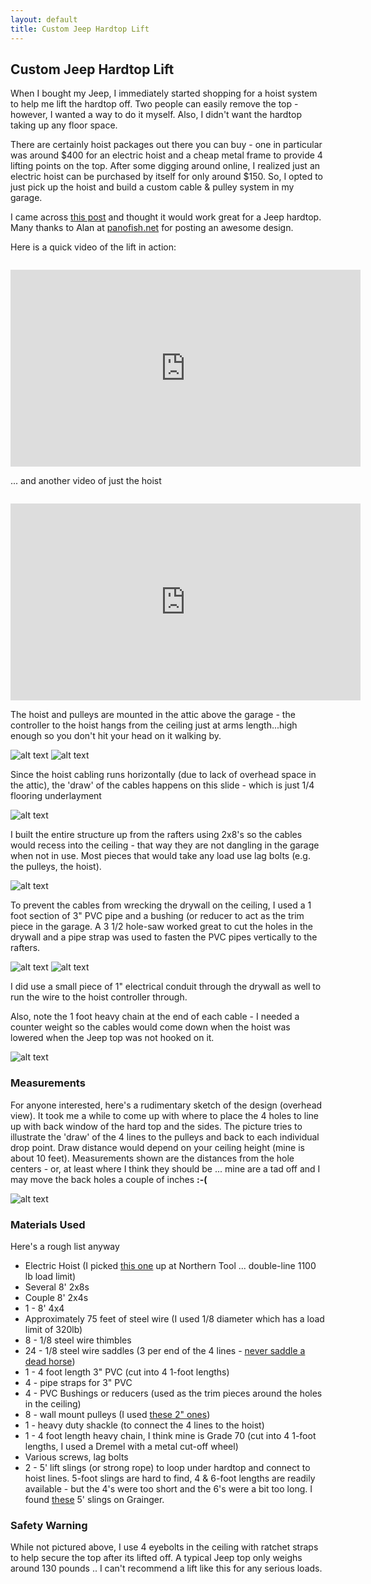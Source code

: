 ```yaml
---
layout: default
title: Custom Jeep Hardtop Lift
---
```


## Custom Jeep Hardtop Lift ##

When I bought my Jeep, I immediately started shopping for a hoist system to help me lift the hardtop off.  Two people can easily remove the top - however, I wanted a way to do it myself.  Also, I didn't want the hardtop taking up any floor space.

There are certainly hoist packages out there you can buy - one in particular was around $400 for an electric hoist and a cheap metal frame to provide 4 lifting points on the top.  After some digging around online, I realized just an electric hoist can be purchased by itself for only around $150.  So, I opted to just pick up the hoist and build a custom cable & pulley system in my garage.

I came across [this post](http://panofish.net/garage-trailer-lift/) and thought it would work great for a Jeep hardtop.  Many thanks to Alan at [panofish.net](http://panofish.net/) for posting an awesome design.

Here is a quick video of the lift in action:

<iframe style="margin-top:1em" width="560" height="315" src="https://www.youtube.com/embed/QvIniNA2jFU" frameborder="0" allowfullscreen></iframe>

... and another video of just the hoist

<iframe style="margin-top:1em" width="560" height="315" src="https://www.youtube.com/embed/D-BLQl8lS-U" frameborder="0" allowfullscreen></iframe>

The hoist and pulleys are mounted in the attic above the garage - the controller to the hoist hangs from the ceiling just at arms length...high enough so you don't hit your head on it walking by.

![alt text][preview_lift_1]
![alt text][preview_lift_2]

Since the hoist cabling runs horizontally (due to lack of overhead space in the attic), the 'draw' of the cables happens on this slide - which is just 1/4 flooring underlayment

![alt text][preview_lift_3]

I built the entire structure up from the rafters using 2x8's so the cables would recess into the ceiling - that way they are not dangling in the garage when not in use.  Most pieces that would take any load use lag bolts (e.g. the pulleys, the hoist).

![alt text][preview_lift_4]

To prevent the cables from wrecking the drywall on the ceiling, I used a 1 foot section of 3" PVC pipe and a bushing (or reducer to act as the trim piece in the garage.  A 3 1/2 hole-saw worked great to cut the holes in the drywall and a pipe strap was used to fasten the PVC pipes vertically to the rafters.

![alt text][preview_lift_5]
![alt text][preview_lift_6]

I did use a small piece of 1" electrical conduit through the drywall as well to run the wire to the hoist controller through.

Also, note the 1 foot heavy chain at the end of each cable - I needed a counter weight so the cables would come down when the hoist was lowered when the Jeep top was not hooked on it.

![alt text][preview_lift_9]

### Measurements ###
For anyone interested, here's a rudimentary sketch of the design (overhead view).  It took me a while to come up with where to place the 4 holes to line up with back window of the hard top and the sides.  The picture tries to illustrate the 'draw' of the 4 lines to the pulleys and back to each individual drop point.  Draw distance would depend on your ceiling height (mine is about 10 feet).  Measurements shown are the distances from the hole centers - or, at least where I think they should be ... mine are a tad off and I may move the back holes a couple of inches **:-(**

![alt text][sketch]


### Materials Used ###

Here's a rough list anyway

* Electric Hoist (I picked [this one](http://www.northerntool.com/shop/tools/product_420551_420551) up at Northern Tool ... double-line 1100 lb load limit)
* Several 8' 2x8s
* Couple 8' 2x4s
* 1 - 8' 4x4
* Approximately 75 feet of steel wire (I used 1/8 diameter which has a load limit of 320lb)
* 8 - 1/8 steel wire thimbles
* 24 - 1/8 steel wire saddles (3 per end of the 4 lines - [never saddle a dead horse](http://www.e-rigging.com/wire-rope-clips#Wire%20Rope_Clip_General_Installation_Guide))  
* 1 - 4 foot length 3" PVC (cut into 4 1-foot lengths)
* 4 - pipe straps for 3" PVC
* 4 - PVC Bushings or reducers (used as the trim pieces around the holes in the ceiling)
* 8 - wall mount pulleys (I used [these 2" ones](http://www.hardwareworld.com/Single-Pulley~Wall-or-ceiling-mount-2-pIRU8TK.aspx))
* 1 - heavy duty shackle (to connect the 4 lines to the hoist)
* 1 - 4 foot length heavy chain, I think mine is Grade 70 (cut into 4 1-foot lengths, I used a Dremel with a metal cut-off wheel)
* Various screws, lag bolts
* 2 - 5' lift slings (or strong rope) to loop under hardtop and connect to hoist lines.  5-foot slings are hard to find, 4 & 6-foot lengths are readily available - but the 4's were too short and the 6's were a bit too long.  I found [these](http://www.grainger.com/product/STREN-FLEX-Web-Sling-WP102167/_/N-1z0dxpl?s_pp=false&picUrl=//static.grainger.com/rp/s/is/image/Grainger/25J845_AS01?$smthumb$#nav=%2Fproduct%2FSTREN-FLEX-Web-Sling-WP102167%2F_%2FN-muhZ1z0dxplZ1z0ndtrZ1z08cb8Z1z0nmq0%3FR%3D30G898%26_%3D1433516602219%26picUrl%3D%252F%252Fstatic.grainger.com%252Frp%252Fs%252Fis%252Fimage%252FGrainger%252F25J845_AS01%253F%2524smthumb%2524%26s_pp%3Dfalse) 5' slings on Grainger.


### Safety Warning ###
While not pictured above, I use 4 eyebolts in the ceiling with ratchet straps to help secure the top after its lifted off.  A typical Jeep top only weighs around 130 pounds .. I can't recommend a lift like this for any serious loads.


[preview_lift_1]: https://s3.amazonaws.com/gregwessels/jeeplift/s_lift_1.jpg "Hoist Top"
[preview_lift_2]: https://s3.amazonaws.com/gregwessels/jeeplift/s_lift_2.jpg "Hoist Back"
[preview_lift_3]: https://s3.amazonaws.com/gregwessels/jeeplift/s_lift_6.jpg "Cable Slide"
[preview_lift_4]: https://s3.amazonaws.com/gregwessels/jeeplift/s_lift_4.jpg "Structure"
[preview_lift_5]: https://s3.amazonaws.com/gregwessels/jeeplift/s_lift_3.jpg "PVC"
[preview_lift_6]: https://s3.amazonaws.com/gregwessels/jeeplift/s_lift_8.jpg "Finished Side"
[preview_lift_9]: https://s3.amazonaws.com/gregwessels/jeeplift/s_lift_10.jpg "With top"

[sketch]: https://s3.amazonaws.com/gregwessels/jeeplift/drawing.png "Diagram"

<div>
<script async src="//pagead2.googlesyndication.com/pagead/js/adsbygoogle.js"></script>
<!-- test -->
<ins class="adsbygoogle"
     style="display:block"
     data-ad-client="ca-pub-8934821099002692"
     data-ad-slot="1096046763"
     data-ad-format="auto"></ins>
<script>
(adsbygoogle = window.adsbygoogle || []).push({});
</script>
</div>
